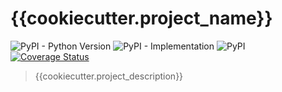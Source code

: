 # {{cookiecutter.project_name}}
![PyPI - Python Version](https://img.shields.io/pypi/pyversions/{{cookiecutter.project_slug}})
![PyPI - Implementation](https://img.shields.io/pypi/implementation/{{cookiecutter.project_slug}})
![PyPI](https://img.shields.io/pypi/v/{{cookiecutter.project_slug}})
[![Coverage Status](https://coveralls.io/repos/github/{{cookiecutter.github_project_name}}/badge.svg?branch=main)](https://coveralls.io/github/{{cookiecutter.github_project_name}}?branch=main)
> {{cookiecutter.project_description}}
